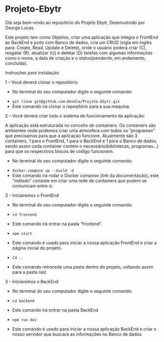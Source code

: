 # Projeto-Ebytr

Olá seja bem-vindo ao repositório do Projeto Ebytr, Desenvolvido por George Lucas. 

Este projeto tem como Objetivo, criar uma aplicação que integra o FrontEnd ao BackEnd e junto com Banco de dados, cria um CRUD (sigla em inglês para: Create, Read, Update e Delete), onde o usuário poderá criar (C), resgatar (R), atualizar (U) e deletar (D) tarefas com algumas informações como o nome, a data de criação e o status(pendente, em andamento, concluída).

Instruções para instalação: 

1 – Você deverá clonar o repositório: 

- No terminal do seu computador digite o seguinte comando:

* `git clone git@github.com:DevGla/Projeto-Ebytr.git`
* Este comando irá clonar o repositório para a sua maquina.

 2 – Você deverá criar todo o sistema de funcionamento da aplicação:
 
 A aplicação está estruturada no conceito de containers. Os containers são ambientes onde podemos criar uma atmosfera com todos os “programas” que precisamos para que a aplicação funcione. Atualmente são 3 containers, 1 para o FrontEnd, 1 para o BackEnd e 1 para o Banco de dados, sendo assim cada container contém o necessário(bibliotecas, programas...) para que os respectivos blocos de código funcionem.

-  No terminal do seu computador digite o seguinte comando:

* `docker-compose up --build -d` 
* Este comando irá rodar o Docker compose (link da documentação), este “método” consiste em criar uma rede de containers que podem se comunicam entre si. 

3 – Iniciaremos o FrontEnd

- No terminal do seu computador digite o seguinte comando:

* `cd frontend`
* Este comando irá entrar na pasta “frontend”.

* `npm start`
* Este comando é usado para iniciar a nossa aplicação FrontEnd e criar a página inicial do projeto.

* `Cd ..`

* Este comando retrocede uma pasta dentro do projeto, voltando assim para a pasta raiz

3 – Iniciaremos o BackEnd

- No terminal do seu computador digite o seguinte comando:

* `cd backend`

* Este comando irá entrar na pasta BackEnd

* `npm run dev`

* Este comando é usado para iniciar a nossa aplicação BackEnd e criar o nosso servidor que buscará as informações no Banco de dados.


